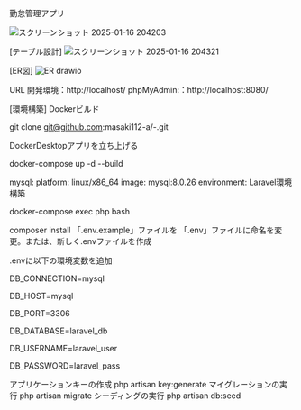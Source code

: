 勤怠管理アプリ

![スクリーンショット 2025-01-16 204203](https://github.com/user-attachments/assets/03d3948c-7d8c-4d17-b281-e1ea5f71042a)


[テーブル設計]
![スクリーンショット 2025-01-16 204321](https://github.com/user-attachments/assets/cd6c5872-9f6e-4bc8-8a98-906e2f329c55)

[ER図]
![ER drawio](https://github.com/user-attachments/assets/07d2ec11-3183-4bf0-a078-947736880fff)

URL
開発環境：http://localhost/
phpMyAdmin:：http://localhost:8080/



[環境構築]
Dockerビルド

git clone git@github.com:masaki112-a/-.git

DockerDesktopアプリを立ち上げる

docker-compose up -d --build


mysql:
    platform: linux/x86_64
    image: mysql:8.0.26
    environment:
Laravel環境構築

docker-compose exec php bash

composer install
「.env.example」ファイルを 「.env」ファイルに命名を変更。または、新しく.envファイルを作成

.envに以下の環境変数を追加

DB_CONNECTION=mysql

DB_HOST=mysql

DB_PORT=3306

DB_DATABASE=laravel_db

DB_USERNAME=laravel_user

DB_PASSWORD=laravel_pass

アプリケーションキーの作成
php artisan key:generate
マイグレーションの実行
php artisan migrate
シーディングの実行
php artisan db:seed

